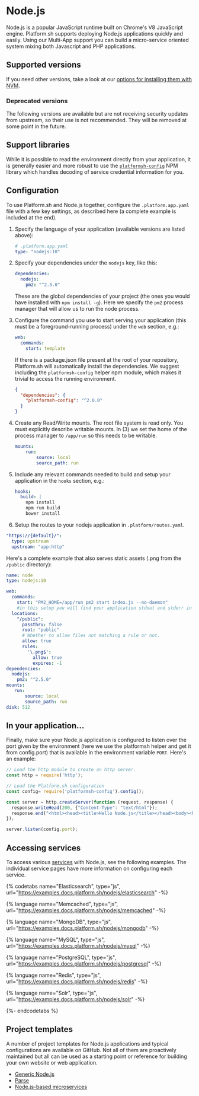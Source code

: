# Node.js

Node.js is a popular JavaScript runtime built on Chrome's V8 JavaScript engine.  Platform.sh supports deploying Node.js applications quickly and easily. Using our Multi-App support you can build a micro-service oriented system mixing both Javascript and PHP applications.

<html>
   <head>
      <title>Node.js Supported Versions</title>
      <script type = "text/javascript" src = "/scripts/images/helpers.js" ></script>
   </head>
   <body>
   <h2>Supported versions</h2>
   <div id = 'nodejsSupported'></div>
   <script>
   makeList(json, "runtimes", "nodejs", "supported", "nodejsSupported");
   </script>
   </body>
</html>

If you need other versions, take a look at our [options for installing them with NVM](/languages/nodejs/nvm.html).

<html>
   <head>
      <title>Node.js Deprecated Versions</title>
      <script type = "text/javascript" src = "/scripts/images/listTest.js" ></script>
   </head>
   <body>
   <h3>Deprecated versions</h3>
   <p>The following versions are available but are not receiving security updates from upstream, so their use is not recommended. They will be removed at some point in the future.</p>
   <div id = 'nodejsDeprecated'></div>
   <script>
   makeList(json, "runtimes", "nodejs", "deprecated", "nodejsDeprecated");
   </script>
   </body>
</html>

## Support libraries

While it is possible to read the environment directly from your application, it is generally easier and more robust to use the [`platformsh-config`](https://github.com/platformsh/config-reader-nodejs) NPM library which handles decoding of service credential information for you.

## Configuration

To use Platform.sh and Node.js together, configure the ``.platform.app.yaml`` file with a few key settings, as described here (a complete example is included at the end).

1. Specify the language of your application (available versions are listed above):

   ```yaml
   # .platform.app.yaml
   type: "nodejs:10"
   ```

2. Specify your dependencies under the `nodejs` key, like this:

   ```yaml
   dependencies:
     nodejs:
       pm2: "^2.5.0"
   ```

   These are the global dependencies of your project (the ones you would have installed with `npm install -g`). Here we specify the `pm2` process manager that will allow us to run the node process.

3. Configure the command you use to start serving your application (this must be a foreground-running process) under the `web` section, e.g.:

   ```yaml
   web:
     commands:
       start: template
   ```

   If there is a package.json file present at the root of your repository, Platform.sh will automatically install the dependencies. We suggest including the `platformsh-config` helper npm module, which makes it trivial to access the running environment.

   ```json
   {
     "dependencies": {
       "platformsh-config": "^2.0.0"
     }
   }
   ```

4. Create any Read/Write mounts. The root file system is read only. You must explicitly describe writable mounts. In (3) we set the home of the process manager to `/app/run` so this needs to be writable.

   ```yaml
   mounts:
       run:
           source: local
           source_path: run
   ```

5. Include any relevant commands needed to build and setup your application in the `hooks` section, e.g.:

   ```yaml
   hooks:
     build: |
       npm install
       npm run build
       bower install
   ```

6. Setup the routes to your nodejs application in `.platform/routes.yaml`.

  ```yaml
  "https://{default}/":
    type: upstream
    upstream: "app:http"
  ```

Here's a complete example that also serves static assets (.png from the `/public` directory):

```yaml
name: node
type: nodejs:10

web:
  commands:
    start: "PM2_HOME=/app/run pm2 start index.js --no-daemon"
    #in this setup you will find your application stdout and stderr in /app/run/logs
  locations:
    "/public":
      passthru: false
      root: "public"
      # Whether to allow files not matching a rule or not.
      allow: true
      rules:
        '\.png$':
          allow: true
          expires: -1
dependencies:
  nodejs:
    pm2: "^2.5.0"
mounts:
   run:
       source: local
       source_path: run
disk: 512
```

## In your application...

Finally, make sure your Node.js application is configured to listen over the port given by the environment (here we use the platformsh helper and get it from config.port) that is available in the environment variable ``PORT``.  Here's an example:

```js
// Load the http module to create an http server.
const http = require('http');

// Load the Platform.sh configuration
const config= require('platformsh-config').config();

const server = http.createServer(function (request, response) {
  response.writeHead(200, {"Content-Type": "text/html"});
  response.end("<html><head><title>Hello Node.js</title></head><body><h1><img src='public/js.png'>Hello Node.js</h1><h3>Platform configuration:</h3><pre>"+JSON.stringify(config, null, 4) + "</pre></body></html>");
});

server.listen(config.port);
```

## Accessing services

To access various [services](/configuration/services.md) with Node.js, see the following examples.  The individual service pages have more information on configuring each service.

{% codetabs name="Elasticsearch", type="js", url="https://examples.docs.platform.sh/nodejs/elasticsearch" -%}

{% language name="Memcached", type="js", url="https://examples.docs.platform.sh/nodejs/memcached" -%}

{% language name="MongoDB", type="js", url="https://examples.docs.platform.sh/nodejs/mongodb" -%}

{% language name="MySQL", type="js", url="https://examples.docs.platform.sh/nodejs/mysql" -%}

{% language name="PostgreSQL", type="js", url="https://examples.docs.platform.sh/nodejs/postgresql" -%}

{% language name="Redis", type="js", url="https://examples.docs.platform.sh/nodejs/redis" -%}

{% language name="Solr", type="js", url="https://examples.docs.platform.sh/nodejs/solr" -%}

{%- endcodetabs %}

## Project templates

A number of project templates for Node.js applications and typical configurations are available on GitHub. Not all of them are proactively maintained but all can be used as a starting point or reference for building your own website or web application.

* [Generic Node.js](https://github.com/platformsh/platformsh-example-nodejs)
* [Parse](https://github.com/platformsh/platformsh-example-parseit)
* [Node.js-based microservices](https://github.com/platformsh/platformsh-example-nodejs-microservices)
